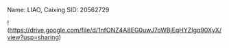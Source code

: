 Name: LIAO, Caixing
SID: 20562729

!(https://drive.google.com/file/d/1nfONZ4A8EG0uwJ7oWBjEqHYZIgq90XyX/view?usp=sharing)
